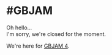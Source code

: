 # \#GBJAM

Oh hello...  
I'm sorry, we're closed for the moment.  

We're here for [GBJAM 4](http://www.gbjam.net/).  
